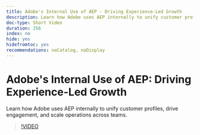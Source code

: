 ```yaml
---
title: Adobe's Internal Use of AEP - Driving Experience-Led Growth
description: Learn how Adobe uses AEP internally to unify customer profiles, drive engagement, and scale operations across teams.
doc-type: Short Video
duration: 256
index: no
hide: yes
hidefromtoc: yes
recommendations: noCatalog, noDisplay
---
```


# Adobe's Internal Use of AEP: Driving Experience-Led Growth

Learn how Adobe uses AEP internally to unify customer profiles, drive engagement, and scale operations across teams.

<!-- 62_S655_3442541_255_adobes-internal-use-of-aep-driving-experienceled-growth -->
>[!VIDEO](https://video.tv.adobe.com/v/3458328/?learn=on&enablevpops=true)
